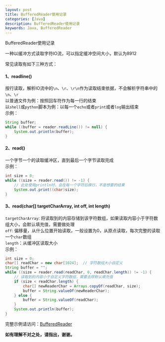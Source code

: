 ```yaml
---
layout: post
title: BufferedReader使用记录
categories: [Java]
description: BufferedReader使用记录
keywords: Java, BufferedReader
---
```


BufferedReader使用记录

一种以缓冲方式读取字符IO流，可以指定缓冲空间大小，默认为8912  

常见读取有如下三种方式：

#### 1、readline()
按行读取，解析IO流中的`\n`、`\r`、`\r\n`作为读取结束依据，不会解析字符串中的`\n`、`\r`    
以普通文件为例：按照回车符作为每一行的结束  
以`shell`或`python`脚本为例：以每一个`echo`或者`print`或者`log`输出结束  
示例：  
```java
String buffer;
while ((buffer = reader.readLine()) != null) {
    System.out.println(buffer);
}
```

#### 2、read()
一个字节一个的读取缓冲区，直到最后一个字节读取完成  
示例：  
```java
int size = 0;
while ((size = reader.read()) != -1) {
    // 此处使用println时，会在每一个字符后换行，不是想要的结果
    System.out.print((char)size);
}
```

#### 3、read(char[] targetCharArray, int off, int length)
`targetCharArray`: 将读取到的内容存储到该字符数组，如果读取内容小于字符数组大小，会默认填充值，需要做处理  
`off`: 偏移量，从什么位置开始读取，一般设置为0，从原点读取，每次完整的读取一个`char`数组  
`length`：从缓冲区读取大小  
示例：  
```java
int size = 0;
char[] readChar = new char[1024];  // 字符数组大小自定义
String buffer = "";
while ((size = reader.read(readChar, 0, readChar.length)) != -1) {
    // 读取到的内容小于自定义字符数组，需要去除默认填充值
    if (size < readChar.length) {
        char[] newReaderChar = Arrays.copyOf(readChar, size);
        buffer = String.valueOf(newReaderChar);
    } else {
        buffer = String.valueOf(readChar);
    }
    System.out.println(buffer);
}
```

完整示例请访问：[BufferedReader](https://github.com/duwei0227/java-demo/blob/master/src/main/java/top/probiecoder/BufferedReaderDemo.java)

**如有理解不对之处，请指出，谢谢。**
